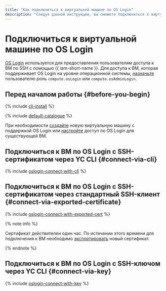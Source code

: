 ```yaml
---
title: "Как подключиться к виртуальной машине по OS Login"
description: "Следуя данной инструкции, вы сможете подключиться к виртуальной машине по OS Login."
---
```


# Подключиться к виртуальной машине по OS Login

[OS Login](../../../organization/concepts/os-login.md) используется для предоставления пользователям доступа к ВМ по SSH c помощью {{ iam-short-name }}. Для доступа к ВМ, которая поддерживает OS Login на уровне операционной системы, [назначьте](../../../iam/operations/roles/grant.md) пользователю роль `compute.osLogin` или `compute.osAdminLogin`.

## Перед началом работы {#before-you-begin}

{% include [cli-install](../../../_includes/cli-install.md) %}

{% include [default-catalogue](../../../_includes/default-catalogue.md) %}

При необходимости [создайте](./os-login-create-vm.md) новую виртуальную машину с поддержкой OS Login или [настройте](./enable-os-login.md) доступ по OS Login для существующей ВМ.

## Подключиться к ВМ по OS Login c SSH-сертификатом через YC CLI {#connect-via-cli}

{% include [oslogin-connect-with-cli](../../../_includes/compute/oslogin-connect-with-cli.md) %}

## Подключиться к ВМ по OS Login с SSH-сертификатом через стандартный SSH-клиент {#connect-via-exported-certificate}

{% include [oslogin-connect-with-exported-cert](../../../_includes/compute/oslogin-connect-with-exported-cert.md) %}

{% note info %}

Сертификат действителен один час. По истечении этого времени для подключения к ВМ необходимо [экспортировать](./os-login-export-certificate.md) новый сертификат.

{% endnote %}

## Подключиться к ВМ по OS Login с SSH-ключом через YC CLI {#connect-via-key}

{% include [oslogin-connect-with-key](../../../_includes/compute/oslogin-connect-with-key.md) %}